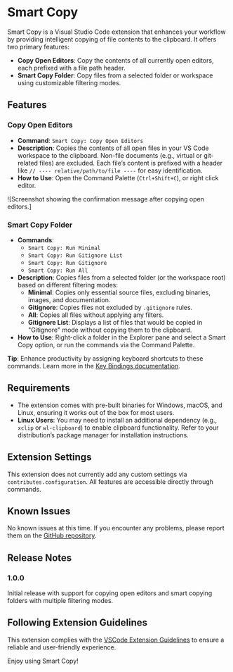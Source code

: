 # Smart Copy

Smart Copy is a Visual Studio Code extension that enhances your workflow by providing intelligent copying of file contents to the clipboard. It offers two primary features:

- **Copy Open Editors**: Copy the contents of all currently open editors, each prefixed with a file path header.
- **Smart Copy Folder**: Copy files from a selected folder or workspace using customizable filtering modes.

## Features

### Copy Open Editors
- **Command**: `Smart Copy: Copy Open Editors`
- **Description**: Copies the contents of all open files in your VS Code workspace to the clipboard. Non-file documents (e.g., virtual or git-related files) are excluded. Each file’s content is prefixed with a header like `// ---- relative/path/to/file ----` for easy identification.
- **How to Use**: Open the Command Palette (`Ctrl+Shift+C`), or right click editor. 

![Screenshot showing the confirmation message after copying open editors.]

### Smart Copy Folder
- **Commands**:
  - `Smart Copy: Run Minimal`
  - `Smart Copy: Run Gitignore List`
  - `Smart Copy: Run Gitignore`
  - `Smart Copy: Run All`
- **Description**: Copies files from a selected folder (or the workspace root) based on different filtering modes:
  - **Minimal**: Copies only essential source files, excluding binaries, images, and documentation.
  - **Gitignore**: Copies files not excluded by `.gitignore` rules.
  - **All**: Copies all files without applying any filters.
  - **Gitignore List**: Displays a list of files that would be copied in "Gitignore" mode without copying them to the clipboard.
- **How to Use**: Right-click a folder in the Explorer pane and select a Smart Copy option, or run the commands via the Command Palette.

**Tip**: Enhance productivity by assigning keyboard shortcuts to these commands. Learn more in the [Key Bindings documentation](https://code.visualstudio.com/docs/getstarted/keybindings).

## Requirements

- The extension comes with pre-built binaries for Windows, macOS, and Linux, ensuring it works out of the box for most users.
- **Linux Users**: You may need to install an additional dependency (e.g., `xclip` or `wl-clipboard`) to enable clipboard functionality. Refer to your distribution’s package manager for installation instructions.

## Extension Settings

This extension does not currently add any custom settings via `contributes.configuration`. All features are accessible directly through commands.

## Known Issues

No known issues at this time. If you encounter any problems, please report them on the [GitHub repository](https://github.com/your-repo/vscode-smartcopy).

## Release Notes

### 1.0.0
Initial release with support for copying open editors and smart copying folders with multiple filtering modes.

## Following Extension Guidelines

This extension complies with the [VSCode Extension Guidelines](https://code.visualstudio.com/api/references/extension-guidelines) to ensure a reliable and user-friendly experience.

Enjoy using Smart Copy!